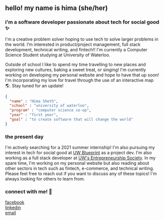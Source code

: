 ## hello! my name is hima (she/her) 
### i'm a software developer passionate about tech for social good :sparkles:

I'm a creative problem solver hoping to use tech to solve larger problems in the world. I’m interested in product/project management, full stack development, technical writing, and fintech!! I'm currently a Computer Science Student studying at University of Waterloo. 

Outside of school I like to spend my time travelling to new places and exploring new cultures, baking a sweet treat, or singing! I'm currently working on developing my personal website and hope to have that up soon! I'm incorporating my love for travel through the use of an interactive map :earth_americas:. Stay tuned for an update!

```json
{
  "name" : "Hima Sheth",
  "school" : "university of waterloo",
  "program" : "computer science co-op",
  "year" : "first year",
  "goal" : "to create software that will change the world"
}
```

### the present day
I'm actively searching for a 2021 summer internship! I'm also pursuing my interest in tech for social good at [UW Blueprint](uwblueprint.org) as a project dev. I'm also working as a full stack developer at [UW's Entrepreneurship Society](www.entsoc.ca). In my spare time, I'm working on my personal website but also reading about other sectors in tech such as fintech, e-commerce, and technical writing. Please feel free to reach out if you want to discuss any of these topics! I'm always looking for others to learn from.


### connect with me! :iphone:
[facebook](https://facebook.com/hima.sheth.10)\
[linkedin](https://www.linkedin.com/in/himasheth/)\
[email](mailto:himasheth05@gmail.com)

